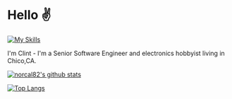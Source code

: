 # Hello :v: 

[![My Skills](https://skillicons.dev/icons?i=ruby,rails,nodejs,js,python,html,css,sass,arduino,linux)](https://skillicons.dev)  

I'm Clint - I'm a Senior Software Engineer and electronics hobbyist living in Chico,CA.

<!-- <img align="right" height="auto" width="300px" src="https://bettiga.dev/svg/state?id=ca&background=lightgrey&highlight=tomato&size=196&"></img> -->
<!-- <img align="right" height="auto" width="400px" src="https://bettiga.dev/svg/world?name=United%20States&background=lightgrey&highlight=tomato&size=256"></img> -->

[![norcal82's github stats](https://github-readme-stats.vercel.app/api?username=norcal82&count_private=true&show_icons=true&theme=vue)](https://github.com/norcal82/github-readme-stats) 

[![Top Langs](https://github-readme-stats.vercel.app/api/top-langs/?username=norcal82&layout=compact)](https://github.com/norcal82/github-readme-stats)
